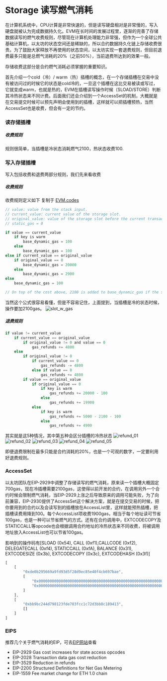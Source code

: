 # Storage 读写燃气消耗

在计算机系统中，CPU计算是非常快速的，但是读写硬盘相对是非常慢的，写入硬盘就被认为完成数据持久化。EVM在长时间的发展过程里，逐渐的完善了存储数据读写的燃气收费规则，尽管现在计算机处理能力非常强，但作为一个全球公共基础计算机，以太坊的状态空间还是稀缺的，所以合约数据持久化链上存储收费很贵。为了鼓励大家释放不再使用的状态空间，以太坊实现一套退费规则，但目前退费最多只能是总燃气消耗的20%（之前50%），当前退费所达到的效果一般。

存储收费这部分是合约燃气消耗必须掌握的重要知识。

首先介绍一个cold（冷）/ warm（热）插槽的概念，在一个存储插槽在交易中没有被访问过的时候它的状态是cold冷的，一旦这个插槽在这比交易被读或写过，它就变成warm，也就是热的，EVM在插槽读写操作时候（SLOAD/STORE）判断其冷热状态来不同计费。后面我们还会介绍到一个AccessSet的机制，大概就是在交易提交时候可以预先声明会使用到的插槽，这样就可以把插槽预热，当然AccessSet也是收费，但会有一定的节约。

### 读存储插槽
##### 收费规则

规则很简单，当插槽是冷状态消耗燃气2100，热状态收费100.

### 写入存储插槽

写入包括收费和退费两部分规则，我们先来看收费

##### 收费规则
收费规则定义如下 复制于 [EVM.codes](https://www.evm.codes/#55?fork=shanghai)
```js
// value: value from the stack input.
// current_value: current value of the storage slot.
// original_value: value of the storage slot before the current transaction.
// static_gas = 0

if value == current_value
    if key is warm
        base_dynamic_gas = 100
    else
        base_dynamic_gas = 100
else if current_value == original_value
    if original_value == 0
        base_dynamic_gas = 20000
    else
        base_dynamic_gas = 2900
else
    base_dynamic_gas = 100

// On top of the cost above, 2100 is added to base_dynamic_gas if the slot is cold. See section access sets.
```

当然这个公式很容易看懂，但是不容易记住，上面提到，当插槽是冷的状态时候，操作要加2100gas。
![slot_w_gas](Case_003/slot_w_gas.png)

##### 退费规则
```js
if value != current_value
    if current_value == original_value
        if original_value != 0 and value == 0
            gas_refunds += 4800
    else
        if original_value != 0
            if current_value == 0
                gas_refunds -= 4800
            else if value == 0
                gas_refunds += 4800
        if value == original_value
            if original_value == 0
                if key is warm
                    gas_refunds += 20000 - 100
                else
                    gas_refunds += 19900
            else
                if key is warm
                    gas_refunds += 5000 - 2100 - 100
                else
                    gas_refunds += 4900
```

其实就是这5种情况，其中第五种会区分插槽的冷热状态
![refund_01](Case_003/refund_01.png)
![refund_02](Case_003/refund_02.png)
![refund_03](Case_003/refund_03.png)
![refund_04](Case_003/refund_04.png)
![refund_05](Case_003/refund_05.png)

即便退费限制在最多只能是合约消耗的20%，也是一个可观的数字，一定要利用好退费规则。

### AccessSet
以太坊团队在EIP-2929中调整了存储读写的燃气消耗，原来读一个插槽大概固定700gas，现在冷插槽需要2100gas，这使得以前开发的合约，在调用另外一个合约时候会限制燃气消耗，当EIP-2929上涨之后导致原来的调用可能失败，为了向前兼容，EIP-2930提供了AccessSet这个解决方案，就是在提交交易的时候，把你要用到的合约以及会读写到的插槽放在AccessList里，这样就能预热插槽，把插槽读费用降到100。每个AccessList项收费1900gas，相当于每个地址读可节省100gas，也是一种可以节省燃气的方式。还有在合约调用中，EXTCODECOPY及STATICCALL等opcode也会根据调用合约地址的冷热状态来不同收费，将被调用地址放入AccessList也可以节省100gas。

影响到的操作码有[SLOAD (0x54), CALL (0xf1),CALLCODE (0xf2), DELEGATECALL (0xf4), STATICCALL (0xfA), BALANCE (0x31), EXTCODESIZE (0x3b), EXTCODECOPY (0x3c), EXTCODEHASH (0x3f)]

```js
[
    [
        "0xde0b295669a9fd93d5f28d9ec85e40f4cb697bae",
        [
            "0x0000000000000000000000000000000000000000000000000000000000000003",
            "0x0000000000000000000000000000000000000000000000000000000000000007"
        ]
    ],
    [
        "0xbb9bc244d798123fde783fcc1c72d3bb8c189413",
        []
    ]
]
```

### EIPS

推荐几个关于燃气消耗的EIP，可去[EIP网站](https://eips.ethereum.org/all)查看

- EIP-2929 Gas cost increases for state access opcodes
- EIP-2028 Transaction data gas cost reduction 
- EIP-3529 Reduction in refunds
- EIP-2200 Structured Definitions for Net Gas Metering
- EIP-1559 Fee market change for ETH 1.0 chain

